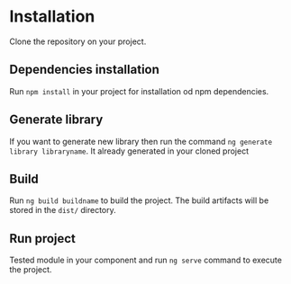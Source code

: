 # Installation

Clone the repository on your project.

## Dependencies installation

Run `npm install` in your project for installation od npm dependencies.

## Generate library

If you want to generate new library then run the command `ng generate library libraryname`. It already generated in your cloned project

## Build

Run `ng build buildname` to build the project. The build artifacts will be stored in the `dist/` directory.

## Run project

Tested module in your component and run `ng serve` command to execute the project.
